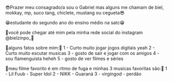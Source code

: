 😎Prazer meu consagrado/a sou o Gabriel mas alguns me chamam de biel, mokkay, mp, suco tang, chiclete, mustang ou cegueta😎

😁estudante do segundo ano do ensino médio na satc😁

🤠você pode chegar até mim pela minha rede social do instagram @bielzinpo_🤠

🤔alguns fatos sobre mim:🤔
1 - Curto muito jogar jogos digitais yeah 
2 - Curto muito escutar musicas
3 - gosto de sair e jogar com os amigos
4 - sou flamenguista heheh
5 - gosto de ver filmes e séries

🤯meu filme favorito é em ritmo de fuga e minhas 3 musicas favoritas são:🤯
1 - Lil Fuub - Super Idol
2 - NIKK - Guaraná
3 - virgingod - perdão

